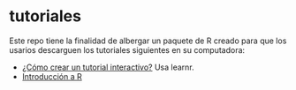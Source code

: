 # tutoriales
Este repo tiene la finalidad de albergar un paquete de R creado para que los usarios descarguen los tutoriales siguientes en su computadora:

- [¿Cómo crear un tutorial interactivo?](https://carlos-arguello.shinyapps.io/Tutorial_Learnr/) Usa learnr.
- [Introducción a R]()
